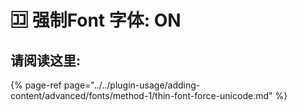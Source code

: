 # 🈁 强制Font 字体: ON

## 请阅读这里:

{% page-ref page="../../plugin-usage/adding-content/advanced/fonts/method-1/thin-font-force-unicode.md" %}

